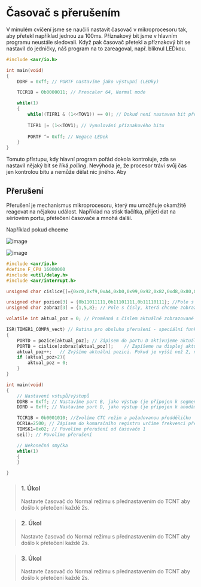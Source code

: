 # Časovač s přerušením

V minulém cvičení jsme se naučili nastavit časovač v mikroprocesoru tak, aby přetekl například jednou za 100ms. Příznakový bit jsme v hlavním programu neustále sledovali. Když pak časovač přetekl a příznakový bit se nastavil do jedničky, náš program na to zareagoval, např. bliknul LEDkou.

```c
#include <avr/io.h>

int main(void)
{
	DDRF = 0xff; // PORTF nastavíme jako výstupní (LEDky)

	TCCR1B = 0b0000011; // Prescaler 64, Normal mode

	while(1)
	{
		while((TIFR1 & (1<<TOV1)) == 0); // Dokud není nastaven bit přetečení časovače, nedělej nic
		
		TIFR1 |= (1<<TOV1); // Vynulování příznakového bitu
		
		PORTF ^= 0xff; // Negace LEDek
	}
}
```

Tomuto přístupu, kdy hlavní program pořád dokola kontroluje, zda se nastavil nějaký bit se říká *polling*. Nevýhoda je, že procesor tráví svůj čas jen kontrolou bitu a nemůže dělat nic jiného. Aby 

## Přerušení
Přerušení je mechanismus mikroprocesoru, který mu umožňuje okamžitě reagovat na nějakou událost. Například na stisk tlačítka, přijetí dat na sériovém portu, přetečení časovače a mnohá další.

Například pokud chceme 

![image](https://github.com/user-attachments/assets/bba2d83e-c752-4c72-a31f-fc065e720727)


![image](https://github.com/user-attachments/assets/d318174c-cbe7-4fe9-9a21-7af3dff00903)


```C
#include <avr/io.h>
#define F_CPU 16000000
#include <util/delay.h>
#include <avr/interrupt.h>

unsigned char cislice[]={0xc0,0xf9,0xA4,0xb0,0x99,0x92,0x82,0xd8,0x80,0x90,0x88,0x83,0xc6,0xA1,0x86,0x8e};

unsigned char pozice[3] = {0b11011111,0b11101111,0b11110111}; //Pole s hodnotami pro port D, které zapnou anodu dané pozice
unsigned char zobraz[3] = {1,5,8}; // Pole s čísly, která chceme zobrazovat

volatile int aktual_poz = 0; // Proměnná s číslem aktuálně zobrazované pozice. Protože do ní zapisujeme během přerušení, musíme použít typ *volatile*

ISR(TIMER1_COMPA_vect) // Rutina pro obsluhu přerušení - speciální funkce, která se vykoná při přerušení
{
	PORTD = pozice[aktual_poz]; // Zápisem do portu D aktivujeme aktuální pozici displeje
	PORTB = cislice[zobraz[aktual_poz]];	// Zapíšeme na displej aktuální prvek z pole
	aktual_poz++;	// Zvýšíme aktuální pozici. Pokud je vyšší než 2, nastavíme ji do nuly
	if (aktual_poz>2){
		aktual_poz = 0;
	}	
}

int main(void)
{
	// Nastavení vstupů/výstupů
	DDRB = 0xff; // Nastavíme port B, jako výstup (je připojen k segmentům displeje)
	DDRD = 0xff; // Nastavíme port D, jako výstup (je připojen k anodám, řídí, která číslice je aktivní)

	TCCR1B = 0b0001010; //Zvolíme CTC režim a požadovanou předděličku
	OCR1A=2500;	// Zápisem do komaračního registru určíme frekvenci přetečení ćítače
	TIMSK1=0x02; // Povolíme přerušení od časovače 1
	sei(); // Povolíme přerušení

	// Nekonečná smyčka
	while(1)
	{
	}

}
```

>### 1. Úkol
>Nastavte časovač do Normal režimu s přednastavením do TCNT aby došlo k přetečení každé 2s.

>### 2. Úkol
>Nastavte časovač do Normal režimu s přednastavením do TCNT aby došlo k přetečení každé 2s.


>### 3. Úkol
>Nastavte časovač do Normal režimu s přednastavením do TCNT aby došlo k přetečení každé 2s.


